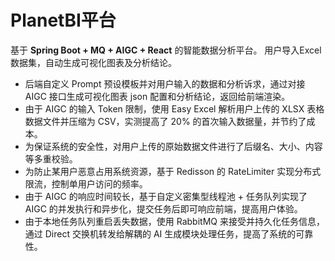 # PlanetBI平台


基于 **Spring Boot + MQ + AIGC + React** 的智能数据分析平台。 用户导入Excel数据集，自动生成可视化图表及分析结论。  
- 后端自定义 Prompt 预设模板并对用户输入的数据和分析诉求，通过对接 AIGC 接口生成可视化图表 json 配置和分析结论，返回给前端渲染。
- 由于 AIGC 的输入 Token 限制，使用 Easy Excel 解析用户上传的 XLSX 表格数据文件并压缩为 CSV，实测提高了 20% 的首次输入数据量，并节约了成本。
- 为保证系统的安全性，对用户上传的原始数据文件进行了后缀名、大小、内容等多重校验。
- 为防止某用户恶意占用系统资源，基于 Redisson 的 RateLimiter 实现分布式限流，控制单用户访问的频率。
- 由于 AIGC 的响应时间较长，基于自定义密集型线程池 + 任务队列实现了 AIGC 的并发执行和异步化，提交任务后即可响应前端，提高用户体验。
- 由于本地任务队列重启丢失数据，使用 RabbitMQ 来接受并持久化任务信息，通过 Direct 交换机转发给解耦的 AI 生成模块处理任务，提高了系统的可靠性。